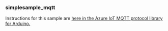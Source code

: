 ### simplesample_mqtt

Instructions for this sample are
[here in the Azure IoT MQTT protocol library for Arduino.](https://github.com/Azure/azure-iot-arduino-protocol-mqtt)